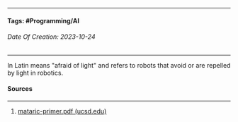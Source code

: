__________________________________________________________________________
#### **Tags:** #Programming/AI 
###### *Date Of Creation: 2023-10-24*
__________________________________________________________________________

In Latin means "afraid of light" and refers to robots that avoid or are repelled by light in robotics.
#### Sources
__________________________________________________________________________
1. [mataric-primer.pdf (ucsd.edu)](https://pages.ucsd.edu/~ehutchins/cogs8/mataric-primer.pdf)
